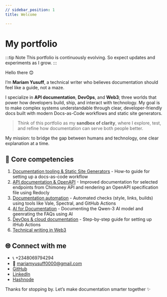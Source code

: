 ```yaml
---
// sidebar_position: 1
title: Welcome

---
```

# My portfolio

:::tip Note
This portfolio is continuously evolving. So expect updates and experiments as I grow.
::: 

Hello there 😊

I’m **Mariam Yusuff**, a technical writer who believes documentation should feel like a guide, not a maze.  

I specialize in **API documentation**, **DevOps**, and **Web3**; three worlds that power how developers build, ship, and interact with technology. My goal is to make complex systems understandable through clear, developer-friendly docs built with modern Docs-as-Code workflows and static site generators.  


> Think of this portfolio as my **sandbox of clarity**, where I explore, test, and refine how documentation can serve both people better.  

My mission: to bridge the gap between humans and technology, one clear explanation at a time.  


## 🚀 Core competencies

1. [Documentation tooling & Static Site Generators](./documentation-tooling/intro.mdx) - How-to guide for setting up a docs-as-code workflow 
2. [API documentation & OpenAPI](./api-documentation/intro) - Improved documentation for selected endpoints from Chimoney API and rendering an OpenAPI specification file using Redocly
3. [Documentation automation](./docs-automation/intro) -  Automated checks (style, links, builds) using tools like Vale, Spectral, and GitHub Actions  
4. [AI for Documentation](./ai-documentation/intro) - Documenting the Qwen-3 AI model and geenrating the FAQs using AI
5. [DevOps & cloud documentation](./devops-cloud-documentation/intro) - Step-by-step guide for setting up itHub Actions
6. [Technical writing in Web3](./web3-documentation/intro)


## 🌐 Connect with me
- 📞 +2348069794294   
- 📩 mariamyusuff0000@gmail.com
- [GitHub](https://github.com/MwithHeart/writetech-accelerator-portfolio-mariam)
- [LinkedIn](https://linkedin.com/in/yusuff-mariam)
- [Hashnode](https://mwithheart.hashnode.dev/)  

Thanks for stopping by. Let’s make documentation smarter together ✨
